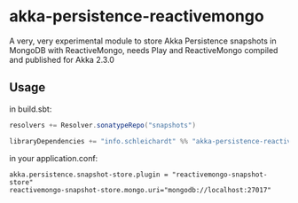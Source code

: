 akka-persistence-reactivemongo
==============================

A very, very experimental module to store Akka Persistence snapshots in MongoDB with ReactiveMongo, needs Play and ReactiveMongo compiled and published for Akka 2.3.0

## Usage

in build.sbt:

```scala
resolvers += Resolver.sonatypeRepo("snapshots")

libraryDependencies += "info.schleichardt" %% "akka-persistence-reactivemongo" % "0.1-SNAPSHOT"
```

in your application.conf:

```
akka.persistence.snapshot-store.plugin = "reactivemongo-snapshot-store"
reactivemongo-snapshot-store.mongo.uri="mongodb://localhost:27017"
```
